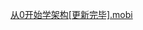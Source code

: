 [从0开始学架构[更新完毕].mobi](https://github.com/jachinlin/jachinlin.github.io/blob/master/books/%E4%BB%8E0%E5%BC%80%E5%A7%8B%E5%AD%A6%E6%9E%B6%E6%9E%84%5B%E6%9B%B4%E6%96%B0%E5%AE%8C%E6%AF%95%5D.mobi)

